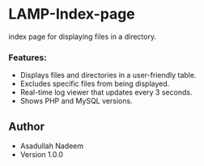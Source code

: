 # LAMP-Index-page
index page for displaying files in a directory.
### Features:
- Displays files and directories in a user-friendly table.
- Excludes specific files from being displayed.
- Real-time log viewer that updates every 3 seconds.
- Shows PHP and MySQL versions.
## Author
- Asadullah Nadeem
- Version 1.0.0
